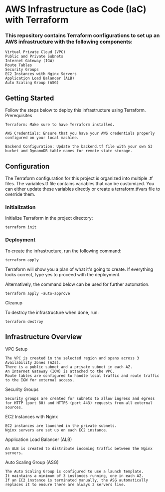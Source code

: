 # AWS Infrastructure as Code (IaC) with Terraform

### This repository contains Terraform configurations to set up an AWS infrastructure with the following components:
```
Virtual Private Cloud (VPC)
Public and Private Subnets
Internet Gateway (IGW)
Route Tables
Security Groups
EC2 Instances with Nginx Servers
Application Load Balancer (ALB)
Auto Scaling Group (ASG)
```
## Getting Started
Follow the steps below to deploy this infrastructure using Terraform.
Prerequisites
```
Terraform: Make sure to have Terraform installed.

AWS Credentials: Ensure that you have your AWS credentials properly configured on your local machine.

Backend Configuration: Update the backend.tf file with your own S3 bucket and DynamoDB table names for remote state storage.
```
## Configuration

The Terraform configuration for this project is organized into multiple .tf files. The variables.tf file contains variables that can be customized. You can either update these variables directly or create a terraform.tfvars file to override them.

### Initialization

Initialize Terraform in the project directory:
```
terraform init
```
### Deployment

To create the infrastructure, run the following command:
```
terraform apply
```

Terraform will show you a plan of what it's going to create. If everything looks correct, type yes to proceed with the deployment.

Alternatively, the command below can be used for further automation.

```
terraform apply -auto-approve
```

Cleanup

To destroy the infrastructure when done, run:
```
terraform destroy
```

## Infrastructure Overview
VPC Setup

    The VPC is created in the selected region and spans across 3 Availability Zones (AZs).
    There is a public subnet and a private subnet in each AZ.
    An Internet Gateway (IGW) is attached to the VPC.
    Route tables are configured to handle local traffic and route traffic to the IGW for external access.

Security Groups

    Security groups are created for subnets to allow ingress and egress for HTTP (port 80) and HTTPS (port 443) requests from all external sources.

EC2 Instances with Nginx

    EC2 instances are launched in the private subnets.
    Nginx servers are set up on each EC2 instance.

Application Load Balancer (ALB)

    An ALB is created to distribute incoming traffic between the Nginx servers.

Auto Scaling Group (ASG)

    The Auto Scaling Group is configured to use a launch template.
    It maintains a minimum of 3 instances running, one in each AZ.
    If an EC2 instance is terminated manually, the ASG automatically replaces it to ensure there are always 3 servers live.
